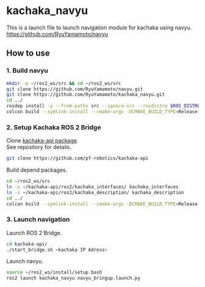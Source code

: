 # kachaka_navyu

This is a launch file to launch navigation module for kachaka using navyu.  
https://github.com/RyuYamamoto/navyu

## How to use
### 1. Build navyu
```bash
mkdir -p ~/ros2_ws/src && cd ~/ros2_ws/src
git clone https://github.com/RyuYamamoto/navyu.git
git clone https://github.com/RyuYamamoto/kachaka_navyu.git
cd ../
rosdep install -y --from-paths src --ignore-src --rosdistro $ROS_DISTRO
colcon build --symlink-install --cmake-args -DCMAKE_BUILD_TYPE=Release --packages-up-to navyu kachaka_navyu
```

### 2. Setup Kachaka ROS 2 Bridge
Clone [kachaka-api package](https://github.com/pf-robotics/kachaka-api).  
See repository for details.
```bash
git clone https://github.com/pf-robotics/kachaka-api
``` 

Build depend packages.
```bash
cd ~/ros2_ws/src
ln -s ~/kachaka-api/ros2/kachaka_interfaces/ kachaka_interfaces
ln -s ~/kachaka-api/ros2/kachaka_description/ kachaka_description
cd ../
colcon build --symlink-install --cmake-args -DCMAKE_BUILD_TYPE=Release --packages-up-to kachaka_interfaces kachaka_description
```

### 3. Launch navigation
Launch ROS 2 Bridge.
```bash
cd kachaka-api/
./start_bridge.sh <kachaka IP Adress>
```

Launch navyu.
```bash
source ~/ros2_ws/install/setup.bash
ros2 launch kachaka_navyu navyu_bringup.launch.py
```
